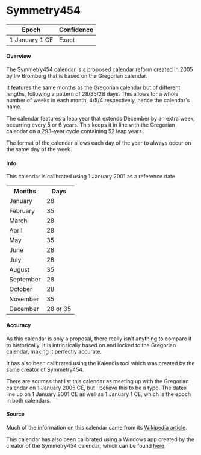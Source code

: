 # Symmetry454

| Epoch             | Confidence |
| ----------------- | ---------- |
| 1 January 1 CE | Exact       |

#### Overview

The Symmetry454 calendar is a proposed calendar reform created in 2005 by Irv Bromberg that is based on the Gregorian calendar.

It features the same months as the Gregorian calendar but of different lengths, following a pattern of 28/35/28 days. This allows for a whole number of weeks in each month, 4/5/4 respectively, hence the calendar's name.

The calendar features a leap year that extends December by an extra week, occurring every 5 or 6 years. This keeps it in line with the Gregorian calendar on a 293-year cycle containing 52 leap years.

The format of the calendar allows each day of the year to always occur on the same day of the week.

#### Info

This calendar is calibrated using 1 January 2001 as a reference date.

<table class="table-short"><tr><th>Months</th><th>Days</th></tr><tr><td>January</td><td>28</td></tr><tr><td>February</td><td>35</td></tr><tr><td>March</td><td>28</td></tr><tr><td>April</td><td>28</td></tr><tr><td>May</td><td>35</td></tr><tr><td>June</td><td>28</td></tr><tr><td>July</td><td>28</td></tr><tr><td>August</td><td>35</td></tr><tr><td>September</td><td>28</td></tr><tr><td>October</td><td>28</td></tr><tr><td>November</td><td>35</td></tr><tr><td>December</td><td>28 or 35</td></tr></table>

#### Accuracy

As this calendar is only a proposal, there really isn't anything to compare it to historically. It is intrinsically based on and locked to the Gregorian calendar, making it perfectly accurate.

It has also been calibrated using the Kalendis tool which was created by the same creator of Symmetry454.

There are sources that list this calendar as meeting up with the Gregorian calendar on 1 January 2005 CE, but I believe this to be a typo. The dates line up on 1 January 2001 CE as well as 1 January 1 CE, which is the epoch in both calendars.

#### Source

Much of the information on this calendar came from its [Wikipedia article](https://en.wikipedia.org/wiki/Symmetry454).

This calendar has also been calibrated using a Windows app created by the creator of the Symmetry454 calendar, which can be found [here](http://individual.utoronto.ca/kalendis/kalendis.htm).
